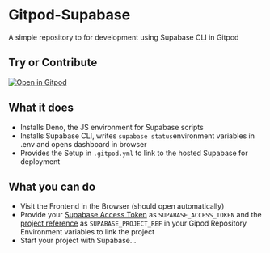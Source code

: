 # Gitpod-Supabase
A simple repository to for development using Supabase CLI in Gitpod

## Try or Contribute
[![Open in Gitpod](https://gitpod.io/button/open-in-gitpod.svg)](https://gitpod.io#https://github.com/Eetezadi/Gitpod-Supabase)

## What it does
* Installs Deno, the JS environment for Supabase scripts
* Installs Supabase CLI, writes `supabase status`environment variables in .env and opens dashboard in browser
* Provides the Setup in `.gitpod.yml` to link to the hosted Supabase for deployment

## What you can do
* Visit the Frontend in the Browser (should open automatically)
* Provide your [Supabase Access Token](https://supabase.com/dashboard/account/tokens) as `SUPABASE_ACCESS_TOKEN` and the [project reference](https://supabase.com/dashboard/projects) as `SUPABASE_PROJECT_REF` in your Gipod Repository Environment variables to link the project
* Start your project with Supabase...
